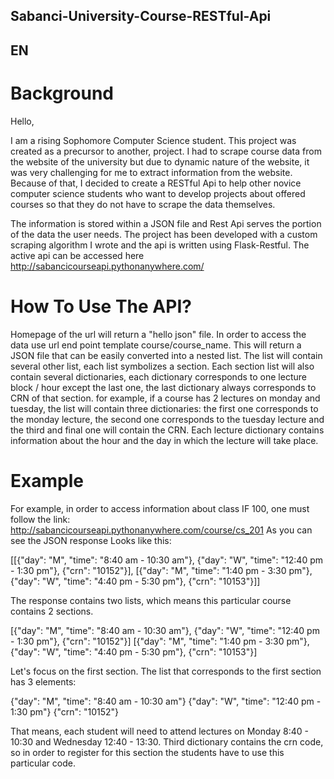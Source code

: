 ## Sabanci-University-Course-RESTful-Api

## EN

# Background
Hello,

  I am a rising Sophomore Computer Science student. This project was created as a precursor to another, project. I had to scrape course data from the website of the university but due to dynamic nature of the website, it was very challenging for me to extract information from the website. Because of that, I decided to create a RESTful Api to help other novice computer science students who want to develop projects about offered courses so that they do not have to scrape the data themselves.

  The information is stored within a JSON file and Rest Api serves the portion of the data the user needs. The project has been developed with a custom scraping algorithm I wrote and the api is written using Flask-Restful. The active api can be accessed here http://sabancicourseapi.pythonanywhere.com/
  
# How To Use The API?

  Homepage of the url will return a "hello json" file. In order to access the data use url end point template course/course_name. This will return a JSON file that can be easily converted into a nested list. The list will contain several other list, each list symbolizes a section. Each section list will also contain several dictionaries, each dictionary corresponds to one lecture block / hour except the last one, the last dictionary always corresponds to CRN of that section. for example, if a course has 2 lectures on monday and tuesday, the list will contain three dictionaries: the first one corresponds to the monday lecture, the second one corresponds to the tuesday lecture and the third and final one will contain the CRN. Each lecture dictionary contains information about the hour and the day in which the lecture will take place.
  
 # Example
  
  For example, in order to access information about class IF 100, one must follow the link: http://sabancicourseapi.pythonanywhere.com/course/cs_201
 As you can see the JSON response Looks like this:
  
  [[{"day": "M", "time": "8:40 am - 10:30 am"}, {"day": "W", "time": "12:40 pm - 1:30 pm"}, {"crn": "10152"}], [{"day": "M", "time": "1:40 pm - 3:30 pm"}, {"day": "W", "time": "4:40 pm - 5:30 pm"}, {"crn": "10153"}]]
  
  The response contains two lists, which means this particular course contains 2 sections.
  
 [{"day": "M", "time": "8:40 am - 10:30 am"}, {"day": "W", "time": "12:40 pm - 1:30 pm"}, {"crn": "10152"}]
 [{"day": "M", "time": "1:40 pm - 3:30 pm"}, {"day": "W", "time": "4:40 pm - 5:30 pm"}, {"crn": "10153"}]
  
  Let's focus on the first section. The list that corresponds to the first section has 3 elements:
  
  {"day": "M", "time": "8:40 am - 10:30 am"}
  {"day": "W", "time": "12:40 pm - 1:30 pm"}
  {"crn": "10152"}
  
  That means, each student will need to attend lectures on Monday 8:40 - 10:30 and Wednesday 12:40 - 13:30. Third dictionary contains the crn code, so in order to register for this section the students have to use this particular code.
  
